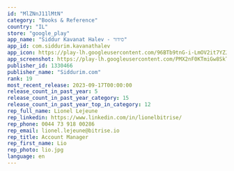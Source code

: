```yaml
---
id: "MlZNnJ11lMtN"
category: "Books & Reference"
country: "IL"
store: "google_play"
app_name: "Siddur Kavanat Halev - סידור"
app_id: com.siddurim.kavanathalev
app_icon: https://play-lh.googleusercontent.com/96BTb9tnG-i-LmOV2it7YZJmhXbMe8mywxsieX_5a00xz0DoQOLywl7oONqz29IwgpRr
app_screenshot: https://play-lh.googleusercontent.com/PMX2nF0KTmiGw8SkTWqJ6R9W-GRRdM3smKl1ESY5IxHV5DY2JkF6xn82tDVS0me7gvct
publisher_id: 1330466
publisher_name: "Siddurim.com"
rank: 19
most_recent_release: 2023-09-17T00:00:00
release_count_in_past_year: 5
release_count_in_past_year_category: 15
release_count_in_past_year_top_in_category: 12
rep_full_name: Lionel Lejeune
rep_linkedin: https://www.linkedin.com/in/lionelbitrise/
rep_phone: 0044 73 918 00286
rep_email: lionel.lejeune@bitrise.io
rep_title: Account Manager
rep_first_name: Lio
rep_photo: lio.jpg
language: en
---
```


